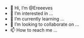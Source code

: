 - 👋 Hi, I’m @Ereeeves
- 👀 I’m interested in ...
- 🌱 I’m currently learning ...
- 💞️ I’m looking to collaborate on ...
- 📫 How to reach me ...

<!---
Ereeeves/Ereeeves is a ✨ special ✨ repository because its `README.md` (this file) appears on your GitHub profile.
You can click the Preview link to take a look at your changes.
--->
